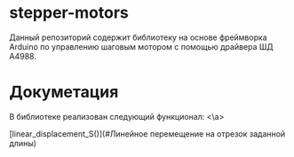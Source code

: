 # stepper-motors
Данный репозиторий содержит библиотеку на основе фреймворка Arduino по управлению шаговым мотором с помощью драйвера ШД A4988.

# Докуметация
В библиотеке реализован следующий функционал:
<a name="Линейное перемещение на отрезок заданной длины"><\a>


[linear_displacement_S()](#Линейное перемещение на отрезок заданной длины)
